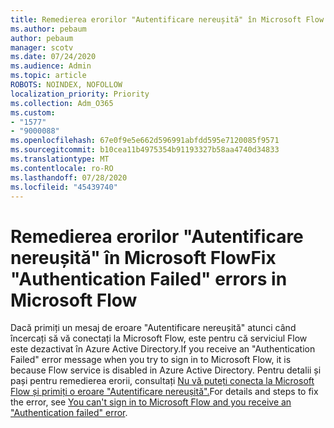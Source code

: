 ```yaml
---
title: Remedierea erorilor "Autentificare nereușită" în Microsoft Flow
ms.author: pebaum
author: pebaum
manager: scotv
ms.date: 07/24/2020
ms.audience: Admin
ms.topic: article
ROBOTS: NOINDEX, NOFOLLOW
localization_priority: Priority
ms.collection: Adm_O365
ms.custom:
- "1577"
- "9000088"
ms.openlocfilehash: 67e0f9e5e662d596991abfdd595e7120085f9571
ms.sourcegitcommit: b10cea11b4975354b91193327b58aa4740d34833
ms.translationtype: MT
ms.contentlocale: ro-RO
ms.lasthandoff: 07/28/2020
ms.locfileid: "45439740"
---
```

# <a name="fix-authentication-failed-errors-in-microsoft-flow"></a><span data-ttu-id="a2d1f-102">Remedierea erorilor "Autentificare nereușită" în Microsoft Flow</span><span class="sxs-lookup"><span data-stu-id="a2d1f-102">Fix "Authentication Failed" errors in Microsoft Flow</span></span>

<span data-ttu-id="a2d1f-103">Dacă primiți un mesaj de eroare "Autentificare nereușită" atunci când încercați să vă conectați la Microsoft Flow, este pentru că serviciul Flow este dezactivat în Azure Active Directory.</span><span class="sxs-lookup"><span data-stu-id="a2d1f-103">If you receive an "Authentication Failed" error message when you try to sign in to Microsoft Flow, it is because Flow service is disabled in Azure Active Directory.</span></span> <span data-ttu-id="a2d1f-104">Pentru detalii și pași pentru remedierea erorii, consultați [Nu vă puteți conecta la Microsoft Flow și primiți o eroare "Autentificare nereușită".](https://support.microsoft.com/help/4316891)</span><span class="sxs-lookup"><span data-stu-id="a2d1f-104">For details and steps to fix the error, see [You can't sign in to Microsoft Flow and you receive an "Authentication failed" error](https://support.microsoft.com/help/4316891).</span></span>